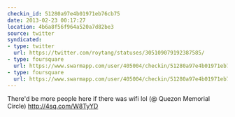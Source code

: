 ```yaml
---
checkin_id: 51280a97e4b01971eb76cb75
date: 2013-02-23 00:17:27
location: 4b6a8f56f964a520a7d82be3
source: twitter
syndicated:
- type: twitter
  url: https://twitter.com/roytang/statuses/305109079192387585/
- type: foursquare
  url: https://www.swarmapp.com/user/405004/checkin/51280a97e4b01971eb76cb75?s=1Cz3Ws-CXNAU2_Oo-TJRhH4b6MI&ref=tw
- type: foursquare
  url: https://www.swarmapp.com/user/405004/checkin/51280a97e4b01971eb76cb75?s=1Cz3Ws-CXNAU2_Oo-TJRhH4b6MI&ref=tw
---
```


There'd be more people here if there was wifi lol (@ Quezon Memorial Circle) http://4sq.com/W8TyYD
